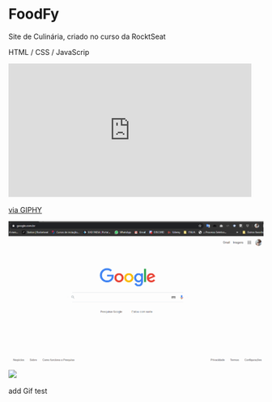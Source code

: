 # FoodFy
Site de Culinária, criado no curso da RocktSeat

HTML / CSS / JavaScrip

<iframe src="https://giphy.com/embed/WmcX6aAHJN3Y4MjaB6" width="480" height="264" frameBorder="0" class="giphy-embed" allowFullScreen></iframe><p><a href="https://giphy.com/gifs/WmcX6aAHJN3Y4MjaB6">via GIPHY</a></p>

![](foodFy.gif)

![](https://media.giphy.com/media/WmcX6aAHJN3Y4MjaB6/giphy.gif)

add Gif test



